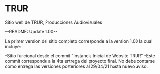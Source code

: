 # TRUR
Sitio web de TRUR, Producciones Audiovisuales

--README: Update 1.00--

La primer version del sitio completo corresponde a la version 1.00 la cual incluye:

-Sitio funcional desde el commit "Instancia Inicial de Website TRUR"
-Este commit corresponde a la 4ta entrega del proyecto final. No debe contarse como entrega las versiones posteriores al 29/04/21 hasta nuevo aviso.
